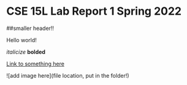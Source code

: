 # CSE 15L Lab Report 1 Spring 2022
##smaller header!!

Hello world!

*italicize*
**bolded**

[Link to something here](https://www.youtube.com/)

![add image here](file location, put in the folder!)
